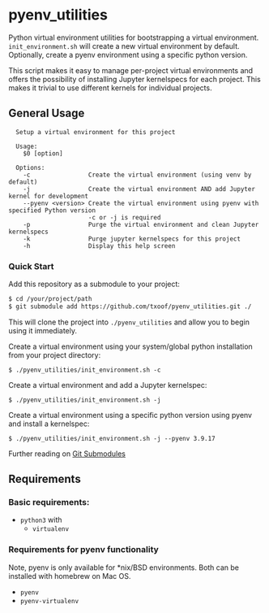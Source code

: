 # pyenv_utilities
Python virtual environment utilities for bootstrapping a virtual environment. `init_environment.sh` will create a new virtual environment by default. Optionally, create a pyenv environment using a specific python version.

This script makes it easy to manage per-project virtual environments and offers the possibility of installing Jupyter kernelspecs for each project. This makes it trivial to use different kernels for individual projects.

## General Usage

```
  Setup a virtual environment for this project

  Usage:
    $0 [option]

  Options:
    -c                Create the virtual environment (using venv by default)
    -j                Create the virtual environment AND add Jupyter kernel for development
    --pyenv <version> Create the virtual environment using pyenv with specified Python version 
                      -c or -j is required
    -p                Purge the virtual environment and clean Jupyter kernelspecs
    -k                Purge jupyter kernelspecs for this project
    -h                Display this help screen
```

### Quick Start

Add this repository as a submodule to your project:

```bash
$ cd /your/project/path
$ git submodule add https://github.com/txoof/pyenv_utilities.git ./
```

This will clone the project into `./pyenv_utilities` and allow you to begin using it immediately.

Create a virtual environment using your system/global python installation from your project directory:

```
$ ./pyenv_utilities/init_environment.sh -c
```

Create a virtual environment and add a Jupyter kernelspec:

```
$ ./pyenv_utilities/init_environment.sh -j 
```

Create a virtual environment using a specific python version using pyenv and install a kernelspec:

```
$ ./pyenv_utilities/init_environment.sh -j --pyenv 3.9.17
```

Further reading on [Git Submodules](https://medium.com/@osinpaul/deep-dive-into-git-submodules-managing-dependencies-in-your-projects-b4847c83f34d)

## Requirements

### Basic requirements:

- `python3` with
  - `virtualenv`

### Requirements for pyenv functionality

Note, pyenv is only available for *nix/BSD environments. Both can be installed with homebrew on Mac OS. 

- `pyenv`
- `pyenv-virtualenv`